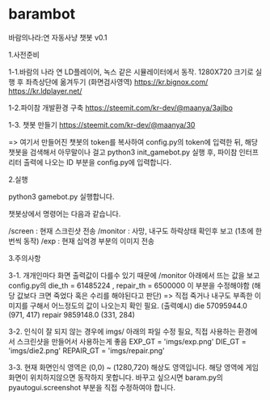 # barambot
바람의나라:연 자동사냥 챗봇 v0.1

1.사전준비

  1-1.바람의 나라 연 LD플레이어, 녹스 같은 시뮬레이터에서 동작.
  1280X720 크기로 실행 후 좌측상단에 옮겨두기 (화면검사영역)
  https://kr.bignox.com/
  https://kr.ldplayer.net/
  
  1-2.파이참 개발환경 구축
  https://steemit.com/kr-dev/@maanya/3ajlbo

  1-3. 챗봇 만들기
  https://steemit.com/kr-dev/@maanya/30

  => 여기서 만들어진 챗봇의 token를 복사하여 config.py의 token에 입력한 뒤, 해당 챗봇을 검색해서 아무말이나 걸고
  python3 init_gamebot.py 실행 후, 파이참 인터프리터 출력에 나오는 ID 부분을 config.py에 입력합니다.

2.실행

  python3 gamebot.py 실행합니다.
  
  챗봇상에서 명령어는 다음과 같습니다.
  
  /screen : 현재 스크린샷 전송
  /monitor : 사망, 내구도 하락상태 확인후 보고 (1초에 한번씩 동작)
  /exp : 현재 십억경 부분의 이미지 전송 
  
3.주의사항

 3-1. 개개인마다 화면 출력값이 다를수 있기 때문에 /monitor 아래에서 뜨는 값을 보고 config.py의 
  die_th =  61485224 , repair_th = 6500000 이 부분을 수정해야함 (해당 값보다 크면 죽었다 혹은 수리를 해야된다고 판단)
  => 직접 죽거나 내구도 부족한 이미지를 구해서 어느정도의 값이 나오는지 확인 필요.
  (출력예시)
  die 57095944.0 (971, 417)
  repair 9859148.0 (331, 284)
  

 3-2. 인식이 잘 되지 않는 경우에 imgs/ 아래의 파일 수정 필요, 직접 사용하는 환경에서 스크린샷을 만들어서 사용하는게 좋음
  EXP_GT = 'imgs/exp.png'
  DIE_GT = 'imgs/die2.png'
  REPAIR_GT = 'imgs/repair.png'
  
 3-3. 현재 화면인식 영역은 (0,0) ~ (1280,720) 해상도 영역입니다. 해당 영역에 게임화면이 위치하지않으면 동작하지 못합니다.
  바꾸고 싶으시면 baram.py의  pyautogui.screenshot 부분을 직접 수정하여야 합니다.
 


